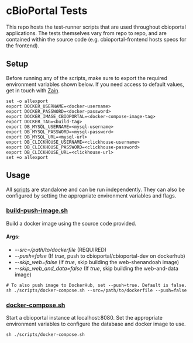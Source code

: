 # cBioPortal Tests
This repo hosts the test-runner scripts that are used throughout cbioportal applications. The tests themselves vary from repo to repo, and are contained within the source code (e.g. cbioportal-frontend hosts specs for the frontend).

## Setup
Before running any of the scripts, make sure to export the required environment variables shown below. If you need access to default values, get in touch with [Zain](mailto:nasirz1@mskcc.org).
```shell
set -o allexport
export DOCKER_USERNAME=<docker-username>
export DOCKER_PASSWORD=<docker-password>
export DOCKER_IMAGE_CBIOPORTAL=<docker-compose-image-tag>
export DOCKER_TAG=<build-tag>
export DB_MYSQL_USERNAME=<mysql-username>
export DB_MYSQL_PASSWORD=<mysql-password>
export DB_MYSQL_URL=<mysql-url>
export DB_CLICKHOUSE_USERNAME=<clickhouse-username>
export DB_CLICKHOUSE_PASSWORD=<clickhouse-password>
export DB_CLICKHOUSE_URL=<clickhouse-url>
set +o allexport
```

## Usage
All [scripts](./scripts) are standalone and can be run independently. They can also be configured by setting the appropriate environment variables and flags.

### [build-push-image.sh](./scripts/build-push-image.sh)
Build a docker image using the source code provided.
#### Args:
- _--src=/path/to/dockerfile_ (REQUIRED)
- _--push=false_ (If _true_, push to cbioportal/cbioportal-dev on dockerhub)
- _--skip_web=false_ (If _true_, skip building the web-shenandoah image)
- _--skip_web_and_data=false_ (If _true_, skip building the web-and-data image)

```shell
# To also push image to DockerHub, set --push=true. Default is false.
sh ./scripts/docker-compose.sh --src=/path/to/dockerfile --push=false
```

### [docker-compose.sh](./scripts/docker-compose.sh)
Start a cbioportal instance at localhost:8080. Set the appropriate environment variables to configure the database and docker image to use.

```shell
sh ./scripts/docker-compose.sh
```